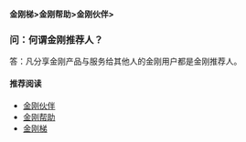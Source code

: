 #### 金刚梯>金刚帮助>金刚伙伴>
### 问：何谓金刚推荐人？
答：凡分享金刚产品与服务给其他人的金刚用户都是金刚推荐人。

#### 推荐阅读
- [金刚伙伴](https://a2zitpro.github.io/web/list_kkpartner)
- [金刚帮助](https://a2zitpro.github.io/web/list_helpkkvpn)
- [金刚梯](https://a2zitpro.github.io/web/dlb)
